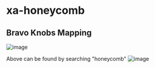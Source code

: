 # xa-honeycomb

## Bravo Knobs Mapping
![image](https://github.com/user-attachments/assets/99477be6-2e40-4dc4-b57d-605c3d7457a0)

Above can be found by searching "honeycomb"
![image](https://github.com/user-attachments/assets/b0397f82-d074-4b14-aded-793a9c272b66)


